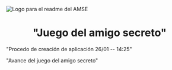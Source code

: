 ![Logo para el readme del AMSE](https://github.com/user-attachments/assets/45b60eb6-6379-4b9f-89cb-96ca1e1bd9a9)


<h1 align="center"> "Juego del amigo secreto"</h1>

"Procedo de creación de aplicación 26/01 -- 14:25"

"Avance del juego del amigo secreto"
